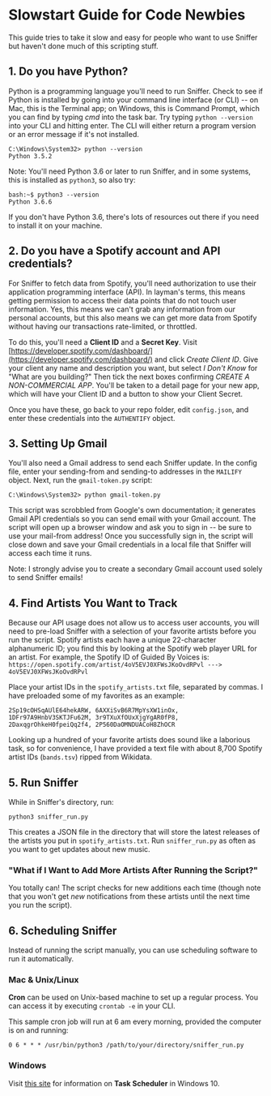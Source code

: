 # Slowstart Guide for Code Newbies
This guide tries to take it slow and easy for people who want to use Sniffer but haven't done much of this scripting stuff.

## 1. Do you have Python?

Python is a programming language you'll need to run Sniffer. Check to see if Python is installed by going into your command line interface (or CLI) -- on Mac, this is the Terminal app; on Windows, this is Command Prompt, which you can find by typing *cmd* into the task bar. Try typing ```python --version``` into your CLI and hitting enter. The CLI will either return a program version or an error message if it's not installed.

```
C:\Windows\System32> python --version
Python 3.5.2
```

Note: You'll need Python 3.6 or later to run Sniffer, and in some systems, this is installed as ```python3```, so also try:

```
bash:~$ python3 --version
Python 3.6.6
```

If you don't have Python 3.6, there's lots of resources out there if you need to install it on your machine.

## 2. Do you have a Spotify account and API credentials?

For Sniffer to fetch data from Spotify, you'll need authorization to use their application programming interface (API). In layman's terms, this means getting permission to access their data points that do not touch user information. Yes, this means we can't grab any information from our personal accounts, but this also means we can get more data from Spotify without having our transactions rate-limited, or throttled.

To do this, you'll need a **Client ID** and a **Secret Key**. Visit [https://developer.spotify.com/dashboard/](https://developer.spotify.com/dashboard/) and click *Create Client ID*. Give your client any name and description you want, but select *I Don't Know* for "What are you building?" Then tick the next boxes confirming *CREATE A NON-COMMERCIAL APP*. You'll be taken to a detail page for your new app, which will have your Client ID and a button to show your Client Secret.

Once you have these, go back to your repo folder, edit ```config.json```, and enter these credentials into the ```AUTHENTIFY``` object.

## 3. Setting Up Gmail

You'll also need a Gmail address to send each Sniffer update. In the config file, enter your sending-from and sending-to addresses in the ```MAILIFY``` object. Next, run the ```gmail-token.py``` script:

```
C:\Windows\System32> python gmail-token.py
```

This script was scrobbled from Google's own documentation; it generates Gmail API credentials so you can send email with your Gmail account. The script will open up a browser window and ask you to sign in -- be sure to use your mail-from address! Once you successfully sign in, the script will close down and save your Gmail credentials in a local file that Sniffer will access each time it runs.

Note: I strongly advise you to create a secondary Gmail account used solely to send Sniffer emails!

## 4. Find Artists You Want to Track

Because our API usage does not allow us to access user accounts, you will need to pre-load Sniffer with a selection of your favorite artists before you run the script. Spotify artists each have a unique 22-character alphanumeric ID; you find this by looking at the Spotify web player URL for an artist. For example, the Spotify ID of Guided By Voices is: ```https://open.spotify.com/artist/4oV5EVJ0XFWsJKoOvdRPvl ---> 4oV5EVJ0XFWsJKoOvdRPvl```

Place your artist IDs in the ```spotify_artists.txt``` file, separated by commas. I have preloaded some of my favorites as an example:

```
2Sp19cOHSqAUlE64hekARW, 6AXXiSvB6R7MpYsXW1inOx, 1DFr97A9HnbV3SKTJFu62M, 3r9TXuXfOUxXjgYgAR0fP8, 2DaxqgrOhkeH0fpeiQq2f4, 2P560DaOMNDUACoH8ZhOCR
```

Looking up a hundred of your favorite artists does sound like a laborious task, so for convenience, I have provided a text file with about 8,700 Spotify artist IDs (```bands.tsv```) ripped from Wikidata.

## 5. Run Sniffer

While in Sniffer's directory, run:

```
python3 sniffer_run.py
```

This creates a JSON file in the directory that will store the latest releases of the artists you put in ```spotify_artists.txt```. Run ```sniffer_run.py``` as often as you want to get updates about new music.

### "What if I Want to Add More Artists After Running the Script?"

You totally can! The script checks for new additions each time (though note that you won't get *new* notifications from these artists until the next time you run the script).

## 6. Scheduling Sniffer

Instead of running the script manually, you can use scheduling software to run it automatically.

### Mac & Unix/Linux

**Cron** can be used on Unix-based machine to set up a regular process. You can access it by executing ```crontab -e``` in your CLI.

This sample cron job will run at 6 am every morning, provided the computer is on and running:

```
0 6 * * * /usr/bin/python3 /path/to/your/directory/sniffer_run.py
```

### Windows

Visit [this site](https://docs.microsoft.com/en-us/windows/desktop/taskschd/about-the-task-scheduler) for information on **Task Scheduler** in Windows 10.
